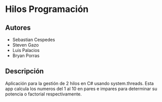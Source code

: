 # Hilos Programación


## Autores
- Sebastian Cespedes
- Steven Gazo
- Luis Palacios
- Bryan Porras
## Descripción
Aplicación para la gestión de 2 hilos en C# usando system.threads. Esta app calcula los numeros del 1 al 10 en pares e impares para determinar su potencia o factorial respectivamente.